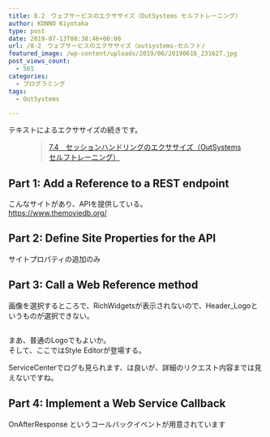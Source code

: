 ```yaml
---
title: 8.2　ウェブサービスのエクササイズ（OutSystems セルフトレーニング）
author: KONNO Kiyotaka
type: post
date: 2019-07-13T08:38:46+00:00
url: /8-2　ウェブサービスのエクササイズ（outsystems-セルフト/
featured_image: /wp-content/uploads/2019/06/20190616_231627.jpg
post_views_count:
  - 561
categories:
  - プログラミング
tags:
  - OutSystems

---
```

テキストによるエクササイズの続きです。<figure class="wp-block-embed-wordpress wp-block-embed is-type-wp-embed is-provider-programmers-office">

<div class="wp-block-embed__wrapper">
  <blockquote class="wp-embedded-content" data-secret="GTUamlZARL">
    <a href="https://www.programmers-office.ml/7-4%e3%80%80%e3%82%bb%e3%83%83%e3%82%b7%e3%83%a7%e3%83%b3%e3%83%8f%e3%83%b3%e3%83%89%e3%83%aa%e3%83%b3%e3%82%b0%e3%81%ae%e3%82%a8%e3%82%af%e3%82%b5%e3%82%b5%e3%82%a4%e3%82%ba%ef%bc%88outsystems/">7.4　セッションハンドリングのエクササイズ（OutSystems セルフトレーニング）</a>
  </blockquote>
</div></figure> 

## Part 1: Add a Reference to a REST endpoint

こんなサイトがあり、APIを提供している。  
<a rel="noreferrer noopener" target="_blank" href="https://www.themoviedb.org/">https://www.themoviedb.org/</a>

## Part 2: Define Site Properties for the API

サイトプロパティの追加のみ

## Part 3: Call a Web Reference method

画像を選択するところで、RichWidgetsが表示されないので、Header_Logoというものが選択できない。<figure class="wp-block-image">

<img src="https://i2.wp.com/www.programmers-office.ml/wp-content/uploads/2019/07/スクリーンショット-2019-07-13-17.20.11.png?ssl=1" alt="" class="wp-image-3091" srcset="https://i2.wp.com/www.programmers-office.ml/wp-content/uploads/2019/07/スクリーンショット-2019-07-13-17.20.11.png?w=480&ssl=1 480w, https://i2.wp.com/www.programmers-office.ml/wp-content/uploads/2019/07/スクリーンショット-2019-07-13-17.20.11.png?resize=150%2C150&ssl=1 150w, https://i2.wp.com/www.programmers-office.ml/wp-content/uploads/2019/07/スクリーンショット-2019-07-13-17.20.11.png?resize=300%2C300&ssl=1 300w, https://i2.wp.com/www.programmers-office.ml/wp-content/uploads/2019/07/スクリーンショット-2019-07-13-17.20.11.png?resize=64%2C64&ssl=1 64w" sizes="(max-width: 480px) 100vw, 480px" data-recalc-dims="1" /> </figure> 

まあ、普通のLogoでもよいか。  
そして、ここではStyle Editorが登場する。

ServiceCenterでログも見られます、は良いが、詳細のリクエスト内容までは見えないですね。

## Part 4: Implement a Web Service Callback

OnAfterResponse というコールバックイベントが用意されています